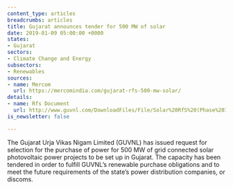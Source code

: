 ```yaml
---
content_type: articles
breadcrumbs: articles
title: Gujarat announces tender for 500 MW of solar
date: 2019-01-09 05:00:00 +0000
states:
- Gujarat
sectors:
- Climate Change and Energy
subsectors:
- Renewables
sources:
- name: Mercom
  url: https://mercomindia.com/gujarat-rfs-500-mw-solar/
details:
- name: Rfs Document
  url: http://www.guvnl.com/DownloadFiles/File/Solar%20RfS%20(Phase%20IV)%20dated%2029_12_2018.pdf
is_newsletter: false

---
```

The Gujarat Urja Vikas Nigam Limited (GUVNL) has issued request for selection for the purchase of power for 500 MW of grid connected solar photovoltaic power projects to be set up in Gujarat. The capacity has been tendered in order to fulfill GUVNL’s renewable purchase obligations and to meet the future requirements of the state’s power distribution companies, or discoms.
